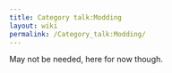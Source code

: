 ```yaml
---
title: Category talk:Modding
layout: wiki
permalink: /Category_talk:Modding/
---
```


May not be needed, here for now though.